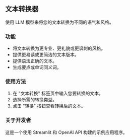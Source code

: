  ## 文本转换器
 使用 LLM 模型来将您的文本转换为不同的语气和风格。
    
### 功能
- 将文本转换为更专业、更礼貌或更讽刺的风格。
- 提供更易读或更简洁的文本版本。
- 提供语法正确的文本。
- 生成要点或单词同义词。

### 使用方法
1. 在 "文本转换" 标签页中输入您要转换的文本。
2. 选择所需的转换类型。
3. 点击 "转换" 按钮查看转换后的文本。

### 关于开发者
这是一个使用 Streamlit 和 OpenAI API 构建的示例应用程序。
